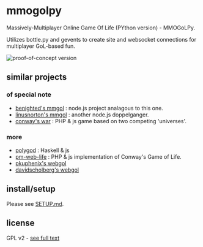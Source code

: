 mmogolpy
========

Massively-Multiplayer Online Game Of Life (PYthon version) - MMOGoLPy.

Utilizes bottle.py and gevents to create site and websocket connections for multiplayer GoL-based fun.

![proof-of-concept version](http://i.imgur.com/nirEHGU.png)

## similar projects ##
### of special note ###
* [benighted's mmgol](https://github.com/benighted/mmogol) : node.js project analagous to this one.
* [linusnorton's mmgol](https://github.com/linusnorton/mmogol) : another node.js doppelganger.
* [conway's war](https://github.com/Fidilip/conways-war) : PHP & js game based on two competing 'universes'.

### more ###
* [polygod](https://github.com/qxjit/polygod) : Haskell & js 
* [pm-web-life](https://github.com/pmusic/pm-web-life) : PHP & js implementation of Conway's Game of Life.
* [pkuphenix's webgol](https://github.com/pkuphenix/webgol)
* [davidscholberg's webgol](https://github.com/davidscholberg/webgol)


## install/setup ##
Please see [SETUP.md](https://github.com/7yl4r/mmogolpy/blob/master/SETUP.md).

## license ##
GPL v2 - [see full text](https://github.com/7yl4r/mmogolpy/blob/master/LICENSE)
